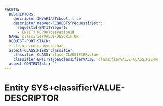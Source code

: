 ```yaml
---
FACETS:
  DESCRIPTORS:
    descriptor-INVARIANT$bool: true
    descriptor_mapvec-REQUESTS^requestid$str:
      requestid-ENTITYreport:
      - ENTITY_REPORToperationid
  NAME: classifierVALUE-DESCRIPTOR
  REQUEST-PORT-STACK:
  - clojure.core.async.chan
  aspect-CLASSIFIERS^classifier:
    classifier-CLASS: class-CLASSIFIERvalue
    classifier-ENTITYtype&classifierVALUE: classifierVALUE-CLASSIFIERvalue
  aspect-CONTENT$str: ''
---
```

# Entity SYS+classifierVALUE-DESCRIPTOR

